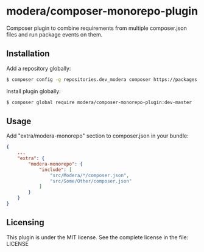 # modera/composer-monorepo-plugin

Composer plugin to combine requirements from multiple composer.json files and run package events on them.

## Installation

Add a repository globally:

```sh
$ composer config -g repositories.dev_modera composer https://packages.dev.modera.org
```

Install plugin globally:

```sh
$ composer global require modera/composer-monorepo-plugin:dev-master
```

## Usage

Add "extra/modera-monorepo" section to composer.json in your bundle:

```json
{
    ...
    "extra": {
        "modera-monorepo": {
            "include": [
                "src/Modera/*/composer.json",
                "src/Some/Other/composer.json"
            ]
        }
    }
}
```

## Licensing

This plugin is under the MIT license. See the complete license in the file:
LICENSE

